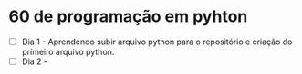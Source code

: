 # 60 de programação em pyhton

- [ ] Dia 1 - Aprendendo subir arquivo python para o repositório e criação do primeiro arquivo python.
- [ ] Dia 2 - 
